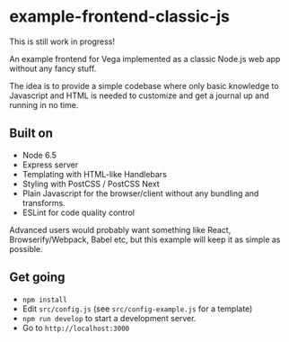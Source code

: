 # example-frontend-classic-js

This is still work in progress!

An example frontend for Vega implemented as a classic Node.js web app without any fancy stuff.

The idea is to provide a simple codebase where only basic knowledge to Javascript and HTML is needed to customize and get a journal up and running in no time.

## Built on

* Node 6.5
* Express server
* Templating with HTML-like Handlebars
* Styling with PostCSS / PostCSS Next
* Plain Javascript for the browser/client without any bundling and transforms.
* ESLint for code quality control

Advanced users would probably want something like React, Browserify/Webpack, Babel etc, but this example will keep it as simple as possible.

## Get going

* ``npm install``
* Edit ``src/config.js`` (see ``src/config-example.js`` for a template)
* ``npm run develop`` to start a development server.
* Go to ``http://localhost:3000``
